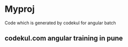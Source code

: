 # Myproj

Code which is generated by codekul for angular batch

## codekul.com angular training in pune

